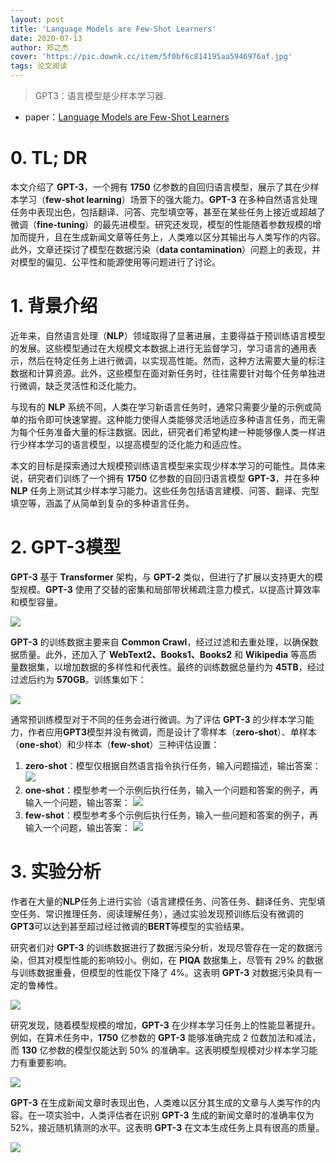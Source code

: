 ```yaml
---
layout: post
title: 'Language Models are Few-Shot Learners'
date: 2020-07-13
author: 郑之杰
cover: 'https://pic.downk.cc/item/5f0bf6c814195aa5946976af.jpg'
tags: 论文阅读
---
```


> GPT3：语言模型是少样本学习器.

- paper：[Language Models are Few-Shot Learners](https://arxiv.org/abs/2005.14165)

# 0. TL; DR

本文介绍了 **GPT-3**，一个拥有 **1750** 亿参数的自回归语言模型，展示了其在少样本学习（**few-shot learning**）场景下的强大能力。**GPT-3** 在多种自然语言处理任务中表现出色，包括翻译、问答、完型填空等，甚至在某些任务上接近或超越了微调（**fine-tuning**）的最先进模型。研究还发现，模型的性能随着参数规模的增加而提升，且在生成新闻文章等任务上，人类难以区分其输出与人类写作的内容。此外，文章还探讨了模型在数据污染（**data contamination**）问题上的表现，并对模型的偏见、公平性和能源使用等问题进行了讨论。

# 1. 背景介绍

近年来，自然语言处理（**NLP**）领域取得了显著进展，主要得益于预训练语言模型的发展。这些模型通过在大规模文本数据上进行无监督学习，学习语言的通用表示，然后在特定任务上进行微调，以实现高性能。然而，这种方法需要大量的标注数据和计算资源。此外，这些模型在面对新任务时，往往需要针对每个任务单独进行微调，缺乏灵活性和泛化能力。

与现有的 **NLP** 系统不同，人类在学习新语言任务时，通常只需要少量的示例或简单的指令即可快速掌握。这种能力使得人类能够灵活地适应多种语言任务，而无需为每个任务准备大量的标注数据。因此，研究者们希望构建一种能够像人类一样进行少样本学习的语言模型，以提高模型的泛化能力和适应性。

本文的目标是探索通过大规模预训练语言模型来实现少样本学习的可能性。具体来说，研究者们训练了一个拥有 **1750** 亿参数的自回归语言模型 **GPT-3**，并在多种 **NLP** 任务上测试其少样本学习能力。这些任务包括语言建模、问答、翻译、完型填空等，涵盖了从简单到复杂的多种语言任务。

# 2. GPT-3模型

**GPT-3** 基于 **Transformer** 架构，与 **GPT-2** 类似，但进行了扩展以支持更大的模型规模。**GPT-3** 使用了交替的密集和局部带状稀疏注意力模式，以提高计算效率和模型容量。

![](https://pic.downk.cc/item/5f0bf9cb14195aa5946a3562.jpg)

**GPT-3** 的训练数据主要来自 **Common Crawl**，经过过滤和去重处理，以确保数据质量。此外，还加入了 **WebText2、Books1、Books2** 和 **Wikipedia** 等高质量数据集，以增加数据的多样性和代表性。最终的训练数据总量约为 **45TB**，经过过滤后约为 **570GB**。训练集如下：

![](https://pic.downk.cc/item/5f0bf9e014195aa5946a3b04.jpg)

通常预训练模型对于不同的任务会进行微调。为了评估 **GPT-3** 的少样本学习能力，作者应用**GPT3**模型并没有微调，而是设计了零样本（**zero-shot**）、单样本（**one-shot**）和少样本（**few-shot**）三种评估设置：
1. **zero-shot**：模型仅根据自然语言指令执行任务，输入问题描述，输出答案：
![](https://pic.downk.cc/item/5f0bfeed14195aa5946b992b.jpg)
2. **one-shot**：模型参考一个示例后执行任务，输入一个问题和答案的例子，再输入一个问题，输出答案：
![](https://pic.downk.cc/item/5f0bff1414195aa5946ba32e.jpg)
3. **few-shot**：模型参考多个示例后执行任务，输入一些问题和答案的例子，再输入一个问题，输出答案：
![](https://pic.downk.cc/item/5f0bff2714195aa5946ba83b.jpg)

# 3. 实验分析

作者在大量的**NLP**任务上进行实验（语言建模任务、问答任务、翻译任务、完型填空任务、常识推理任务、阅读理解任务），通过实验发现预训练后没有微调的**GPT3**可以达到甚至超过经过微调的**BERT**等模型的实验结果。

研究者们对 **GPT-3** 的训练数据进行了数据污染分析，发现尽管存在一定的数据污染，但其对模型性能的影响较小。例如，在 **PIQA** 数据集上，尽管有 29% 的数据与训练数据重叠，但模型的性能仅下降了 4%。这表明 **GPT-3** 对数据污染具有一定的鲁棒性。

![](https://pic1.imgdb.cn/item/67f6390388c538a9b5c78d9f.png)

研究发现，随着模型规模的增加，**GPT-3** 在少样本学习任务上的性能显著提升。例如，在算术任务中，**1750** 亿参数的 **GPT-3** 能够准确完成 2 位数加法和减法，而 **130** 亿参数的模型仅能达到 50% 的准确率。这表明模型规模对少样本学习能力有重要影响。

![](https://pic1.imgdb.cn/item/67f638d188c538a9b5c78d44.png)

**GPT-3** 在生成新闻文章时表现出色，人类难以区分其生成的文章与人类写作的内容。在一项实验中，人类评估者在识别 **GPT-3** 生成的新闻文章时的准确率仅为 52%，接近随机猜测的水平。这表明 **GPT-3** 在文本生成任务上具有很高的质量。

![](https://pic1.imgdb.cn/item/67f6387588c538a9b5c78ccd.png)
